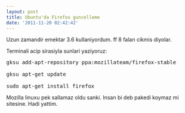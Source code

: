 ```yaml
---
layout: post
title: Ubuntu'da Firefox guncelleme
date: '2011-11-20 02:42:42'
---
```


Uzun zamandir emektar 3.6 kullaniyordum. ff 8 falan cikmis diyolar.

Terminali acip sirasiyla sunlari yaziyoruz:
<pre>gksu add-apt-repository ppa:mozillateam/firefox-stable

gksu apt-get update

sudo apt-get install firefox</pre>
Mozilla linuxu pek sallamaz oldu sanki. Insan bi deb pakedi koymaz mi sitesine. Hadi yattim.
